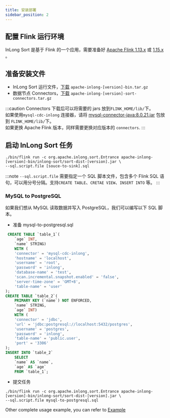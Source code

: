 ```yaml
---
title: 安装部署
sidebar_position: 2
---
```


## 配置 Flink 运行环境
InLong Sort 是基于 Flink 的一个应用，需要准备好 [Apache Flink 1.13.x](https://nightlies.apache.org/flink/flink-docs-release-1.13/docs/deployment/overview/) 或 [1.15.x](https://nightlies.apache.org/flink/flink-docs-release-1.15/docs/try-flink/local_installation/) 。

## 准备安装文件
- InLong Sort 运行文件，[下载](https://inlong.apache.org/zh-CN/download/) `apache-inlong-[version]-bin.tar.gz`
- 数据节点 Connectors，[下载](https://inlong.apache.org/zh-CN/download/) `apache-inlong-[version]-sort-connectors.tar.gz`

:::caution
Connectors 下载后可以将需要的 jars 放到`FLINK_HOME/lib/`下。  
如果使用`mysql-cdc-inlong` 连接器，请将 [mysql-connector-java:8.0.21.jar](https://repo1.maven.org/maven2/mysql/mysql-connector-java/8.0.21/mysql-connector-java-8.0.21.jar)  包放到 `FLINK_HOME/lib/`下。  
如果更换 Apache Flink 版本，同样需要更换对应版本的 `connectors`.
:::

## 启动 InLong Sort 任务
```
./bin/flink run -c org.apache.inlong.sort.Entrance apache-inlong-[version]-bin/inlong-sort/sort-dist-[version].jar \
--sql.script.file [souce-to-sink].sql
```

:::note
`--sql.script.file` 需要指定一个 SQL 脚本文件，包含多个 Flink SQL 语句，可以用分号分隔。支持`CREATE TABLE`、`CRETAE VIEW`、`INSERT INTO` 等。
:::

### MySQL to PostgreSQL
如果我们想从 MySQL 读取数据并写入 PostgreSQL，我们可以编写以下 SQL 脚本。

- 准备 mysql-to-postgresql.sql
```sql
 CREATE TABLE `table_1`(
    `age` INT,
    `name` STRING)
    WITH (
    'connector' = 'mysql-cdc-inlong',
    'hostname' = 'localhost',
    'username' = 'root',
    'password' = 'inlong',
    'database-name' = 'test',
    'scan.incremental.snapshot.enabled' = 'false',
    'server-time-zone' = 'GMT+8',
    'table-name' = 'user'
);
CREATE TABLE `table_2`(
    PRIMARY KEY (`name`) NOT ENFORCED,
    `name` STRING,
    `age` INT)
    WITH (
    'connector' = 'jdbc',
    'url' = 'jdbc:postgresql://localhost:5432/postgres',
    'username' = 'postgres',
    'password' = 'inlong',
    'table-name' = 'public.user',
    'port' = '3306'
);
INSERT INTO `table_2` 
    SELECT 
    `name` AS `name`,
    `age` AS `age`
    FROM `table_1`;
```

- 提交任务
```shell
./bin/flink run -c org.apache.inlong.sort.Entrance apache-inlong-[version]-bin/inlong-sort/sort-dist-[version].jar \
--sql.script.file mysql-to-postgresql.sql
```

Other complete usage example, you can refer to [Example](example.md)